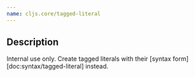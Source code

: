 ```yaml
---
name: cljs.core/tagged-literal
---
```


## Description

Internal use only.  Create tagged literals with their [syntax form][doc:syntax/tagged-literal] instead.